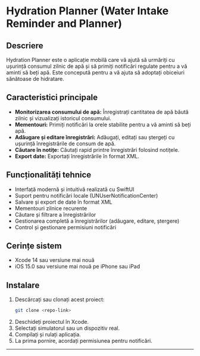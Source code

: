 # Hydration Planner (Water Intake Reminder and Planner)

## Descriere
Hydration Planner este o aplicație mobilă care vă ajută să urmăriți cu ușurință consumul zilnic de apă și să primiți notificări regulate pentru a vă aminti să beți apă. Este concepută pentru a vă ajuta să adoptați obiceiuri sănătoase de hidratare.

## Caracteristici principale
- **Monitorizarea consumului de apă:** Înregistrați cantitatea de apă băută zilnic și vizualizați istoricul consumului.
- **Mementouri:** Primiți notificări la orele stabilite pentru a vă aminti să beți apă.
- **Adăugare și editare înregistrări:** Adăugați, editați sau ștergeți cu ușurință înregistrările de consum de apă.
- **Căutare în notițe:** Căutați rapid printre înregistrări folosind notițele.
- **Export date:** Exportați înregistrările în format XML.

## Funcționalități tehnice
- Interfață modernă și intuitivă realizată cu SwiftUI
- Suport pentru notificări locale (UNUserNotificationCenter)
- Salvare și export de date în format XML
- Mementouri zilnice recurente
- Căutare și filtrare a înregistrărilor
- Gestionarea completă a înregistrărilor (adăugare, editare, ștergere)
- Control și gestionare permisiuni notificări

## Cerințe sistem
- Xcode 14 sau versiune mai nouă
- iOS 15.0 sau versiune mai nouă pe iPhone sau iPad

## Instalare
1. Descărcați sau clonați acest proiect:
   ```bash
   git clone <repo-link>
   ```
2. Deschideți proiectul în Xcode.
3. Selectați simulatorul sau un dispozitiv real.
4. Compilați și rulați aplicația.
5. La prima pornire, acordați permisiunea pentru notificări.

---
